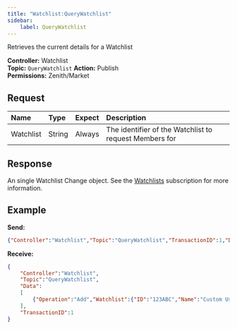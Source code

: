 ```yaml
---
title: "Watchlist:QueryWatchlist"
sidebar:
    label: QueryWatchlist
---
```


Retrieves the current details for a Watchlist

**Controller:** Watchlist\
**Topic:** `QueryWatchlist`
**Action:** Publish\
**Permissions:** Zenith/Market

## Request

| Name      | Type    | Expect   | Description |
| :-------- | :------ | :------- | :--- |
| Watchlist | String  | Always   | The identifier of the Watchlist to request Members for |

## Response

An single Watchlist Change object. See the [Watchlists](../watchlists/#watchlist-change-object) subscription for more information.

## Example

**Send:**
```json
{"Controller":"Watchlist","Topic":"QueryWatchlist","TransactionID":1,"Data":{"Watchlist":"123ABC"}}
```

**Receive:**
```json
{
	"Controller":"Watchlist",
	"Topic":"QueryWatchlist",
	"Data":
	[
		{"Operation":"Add","Watchlist":{"ID":"123ABC","Name":"Custom User Watchlist","IsWritable":true}}
	],
	"TransactionID":1
}
```
